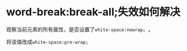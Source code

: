 # word-break:break-all;失效如何解决

观察当前元素的所有属性，是否设置了`white-space:nowrap; `。

将该值改成`white-space:pre-wrap; `
